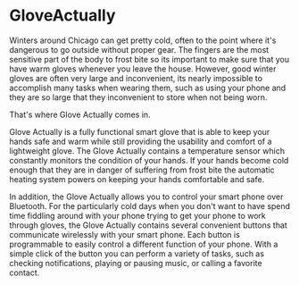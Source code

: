 # GloveActually

Winters around Chicago can get pretty cold, often to the point where it's dangerous to go outside without proper gear. The fingers are the most sensitive part of the body to frost bite so its important to make sure that you have warm gloves whenever you leave the house. However, good winter gloves are often very large and inconvenient, its nearly impossible to accomplish many tasks when wearing them, such as using your phone and they are so large that they inconvenient to store when not being worn.

That's where Glove Actually comes in.

Glove Actually is a fully functional smart glove that is able to keep your hands safe and warm while still providing the usability and comfort of a lightweight glove. The Glove Actually contains a temperature sensor which constantly monitors the condition of your hands. If your hands become cold enough that they are in danger of suffering from frost bite the automatic heating system powers on keeping your hands comfortable and safe.

In addition, the Glove Actually allows you to control your smart phone over Bluetooth. For the particularly cold days when you don't want to have spend time fiddling around with your phone trying to get your phone to work through gloves, the Glove Actually contains several convenient buttons that communicate wirelessly with your smart phone. Each button is programmable to easily control a different function of your phone. With a simple click of the button you can perform a variety of tasks, such as checking notifications, playing or pausing music, or calling a favorite contact.
